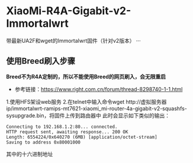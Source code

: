 # XiaoMi-R4A-Gigabit-v2-Immortalwrt
带最新UA2F和wget的Immortalwrt固件（针对v2版本）
···
## 使用Breed刷入步骤
**Breed不为R4A定制的，所以不能使用Breed的网页刷入，会无限重启**
* 参考链接：https://www.right.com.cn/forum/thread-8298740-1-1.html

1.使用HFS架设web服务
2.在telnet中输入命令wget http://虚拟服务器ip/immortalwrt-ramips-mt7621-xiaomi_mi-router-4a-gigabit-v2-squashfs-sysupgrade.bin，将固件上传到路由器中
此时会显示如下类似的输出：

```
Connecting to 192.168.1.2:80... connected.
HTTP request sent, awaiting response... 200 OK
Length: 6554224/0x640270 (6MB) [application/octet-stream]
Saving to address 0x80001000
```

其中的十六进制地址
